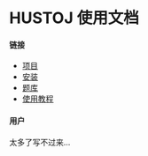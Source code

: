 # HUSTOJ 使用文档

#### 链接

* [项目](https://github.com/zhblue/hustoj)
* [安装](/Deploy)
* [题库](http://tk.hustoj.com)
* [使用教程]()

#### 用户

太多了写不过来...


